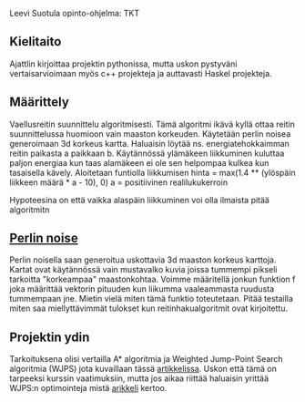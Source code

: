 Leevi Suotula opinto-ohjelma: TKT
## Kielitaito
Ajattlin kirjoittaa projektin pythonissa, mutta uskon pystyväni vertaisarvioimaan myös c++ projekteja ja auttavasti Haskel projekteja.

## Määrittely
Vaellusreitin suunnittelu algoritmisesti.
Tämä algoritmi ikävä kyllä ottaa reitin suunnittelussa huomioon vain maaston korkeuden.
Käytetään perlin noisea generoimaan 3d korkeus kartta.
Haluaisin löytää ns. energiatehokkaimman reitin paikasta a paikkaan b.
Käytännössä ylämäkeen liikkuminen kuluttaa paljon energiaa kun taas alamäkeen ei ole sen helpompaa kulkea kun tasaisella kävely.
Aloitetaan funtiolla
liikkumisen hinta = max(1.4 ** (ylöspäin liikkeen määrä * a - 10), 0)
a = positiivinen realilukukerroin

Hypoteesina on että vaikka alaspäin liikkuminen voi olla ilmaista pitää algoritmitn

## [Perlin noise](https://en.wikipedia.org/wiki/Perlin_noise)
Perlin noisella saan generoitua uskottavia 3d maaston korkeus karttoja.
Kartat ovat käytännössä vain mustavalko kuvia joissa tummempi pikseli tarkoitta "korkeampaa" maastonkohtaa.
Voimme määritellä jonkun funktion f joka määrittää vektorin pituuden kun liikumma vaaleammasta ruudusta tummempaan jne.
Mietin vielä miten tämä funktio toteutetaan. Pitää testailla miten saa miellyttävimmät tulokset kun reitinhakualgoritmit ovat kirjoitettu. 

## Projektin ydin
Tarkoituksena olisi vertailla A* algoritmia ja Weighted Jump-Point Search algoritmia (WJPS) jota kuvaillaan tässä [artikkelissa](https://people.eng.unimelb.edu.au/pstuckey/papers/wjps.pdf). Uskon että tämä on tarpeeksi kurssin vaatimuksiin, mutta jos aikaa riittää haluaisin yrittää WJPS:n optimointeja mistä [arikkeli](https://people.eng.unimelb.edu.au/pstuckey/papers/wjps.pdf) kertoo.